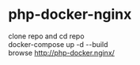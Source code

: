 # php-docker-nginx
 clone repo and cd repo \
 docker-compose up -d --build \
 browse http://php-docker.nginx/
